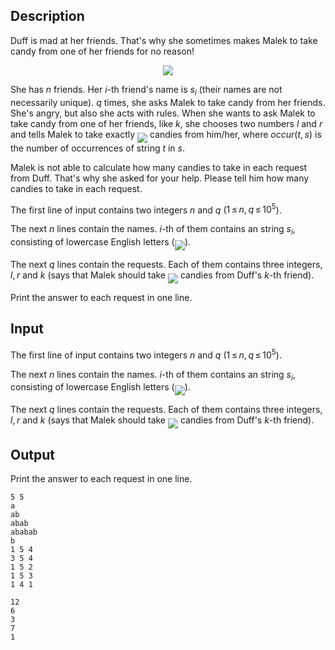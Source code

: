 ## Description

<div><p>Duff is mad at her friends. That's why she sometimes makes Malek to take candy from one of her friends for no reason!</p><center> <img class="tex-graphics" src="file://ny9zpaMU.png" style="max-width: 100.0%;max-height: 100.0%;"> </center><p>She has <span class="tex-span"><i>n</i></span> friends. Her <span class="tex-span"><i>i</i></span>-th friend's name is <span class="tex-span"><i>s</i><sub class="lower-index"><i>i</i></sub></span> (their names are not necessarily unique). <span class="tex-span"><i>q</i></span> times, she asks Malek to take candy from her friends. She's angry, but also she acts with rules. When she wants to ask Malek to take candy from one of her friends, like <span class="tex-span"><i>k</i></span>, she chooses two numbers <span class="tex-span"><i>l</i></span> and <span class="tex-span"><i>r</i></span> and tells Malek to take exactly <img align="middle" class="tex-formula" src="file://w4qWUamG.png" style="max-width: 100.0%;max-height: 100.0%;"> candies from him/her, where <span class="tex-span"><i>occur</i>(<i>t</i>, <i>s</i>)</span> is the number of occurrences of string <span class="tex-span"><i>t</i></span> in <span class="tex-span"><i>s</i></span>.</p><p>Malek is not able to calculate how many candies to take in each request from Duff. That's why she asked for your help. Please tell him how many candies to take in each request.</p></div><div class="input-specification"><p>The first line of input contains two integers <span class="tex-span"><i>n</i></span> and <span class="tex-span"><i>q</i></span> (<span class="tex-span">1 ≤ <i>n</i>, <i>q</i> ≤ 10<sup class="upper-index">5</sup></span>).</p><p>The next <span class="tex-span"><i>n</i></span> lines contain the names. <span class="tex-span"><i>i</i></span>-th of them contains an string <span class="tex-span"><i>s</i><sub class="lower-index"><i>i</i></sub></span>, consisting of lowercase English letters   (<img align="middle" class="tex-formula" src="file://rL9v27DN.png" style="max-width: 100.0%;max-height: 100.0%;">).</p><p>The next <span class="tex-span"><i>q</i></span> lines contain the requests. Each of them contains three integers, <span class="tex-span"><i>l</i>, <i>r</i></span> and <span class="tex-span"><i>k</i></span> (says that Malek should take <img align="middle" class="tex-formula" src="file://7FmrTz0Y.png" style="max-width: 100.0%;max-height: 100.0%;"> candies from Duff's <span class="tex-span"><i>k</i></span>-th friend).</p></div><div class="output-specification"><p>Print the answer to each request in one line.</p></div>

## Input

<p>The first line of input contains two integers <span class="tex-span"><i>n</i></span> and <span class="tex-span"><i>q</i></span> (<span class="tex-span">1 ≤ <i>n</i>, <i>q</i> ≤ 10<sup class="upper-index">5</sup></span>).</p><p>The next <span class="tex-span"><i>n</i></span> lines contain the names. <span class="tex-span"><i>i</i></span>-th of them contains an string <span class="tex-span"><i>s</i><sub class="lower-index"><i>i</i></sub></span>, consisting of lowercase English letters   (<img align="middle" class="tex-formula" src="file://rL9v27DN.png" style="max-width: 100.0%;max-height: 100.0%;">).</p><p>The next <span class="tex-span"><i>q</i></span> lines contain the requests. Each of them contains three integers, <span class="tex-span"><i>l</i>, <i>r</i></span> and <span class="tex-span"><i>k</i></span> (says that Malek should take <img align="middle" class="tex-formula" src="file://7FmrTz0Y.png" style="max-width: 100.0%;max-height: 100.0%;"> candies from Duff's <span class="tex-span"><i>k</i></span>-th friend).</p>

## Output

<p>Print the answer to each request in one line.</p>





```input1
5 5
a
ab
abab
ababab
b
1 5 4
3 5 4
1 5 2
1 5 3
1 4 1

```




```output1
12
6
3
7
1

```


